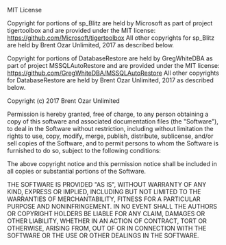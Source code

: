 MIT License   
 
Copyright for portions of sp_Blitz are held by Microsoft as part of project     
tigertoolbox and are provided under the MIT license:
https://github.com/Microsoft/tigertoolbox
All other copyrights for sp_Blitz are held by Brent Ozar Unlimited, 2017 as
described below.

Copyright for portions of DatabaseRestore are held by GregWhiteDBA as part
of project MSSQLAutoRestore and are provided under the MIT license:
https://github.com/GregWhiteDBA/MSSQLAutoRestore
All other copyrights for DatabaseRestore are held by Brent Ozar Unlimited, 2017
as described below.



Copyright (c) 2017 Brent Ozar Unlimited

Permission is hereby granted, free of charge, to any person obtaining a copy
of this software and associated documentation files (the "Software"), to deal
in the Software without restriction, including without limitation the rights
to use, copy, modify, merge, publish, distribute, sublicense, and/or sell
copies of the Software, and to permit persons to whom the Software is
furnished to do so, subject to the following conditions:

The above copyright notice and this permission notice shall be included in all
copies or substantial portions of the Software.

THE SOFTWARE IS PROVIDED "AS IS", WITHOUT WARRANTY OF ANY KIND, EXPRESS OR
IMPLIED, INCLUDING BUT NOT LIMITED TO THE WARRANTIES OF MERCHANTABILITY,
FITNESS FOR A PARTICULAR PURPOSE AND NONINFRINGEMENT. IN NO EVENT SHALL THE
AUTHORS OR COPYRIGHT HOLDERS BE LIABLE FOR ANY CLAIM, DAMAGES OR OTHER
LIABILITY, WHETHER IN AN ACTION OF CONTRACT, TORT OR OTHERWISE, ARISING FROM, 
OUT OF OR IN CONNECTION WITH THE SOFTWARE OR THE USE OR OTHER DEALINGS IN THE 
SOFTWARE.    
